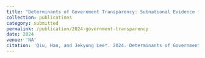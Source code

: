 ```yaml
---
title: "Determinants of Government Transparency: Subnational Evidence from China."
collection: publications
category: submitted
permalink: /publication/2024-government-transparency
date: 2024
venue: 'NA'
citation: 'Qiu, Han, and Jekyung Lee*. 2024. Determinants of Government Transparency: Subnational Evidence from China.'
---
```


